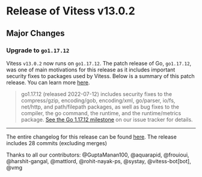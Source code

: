 # Release of Vitess v13.0.2
## Major Changes

### Upgrade to `go1.17.12`

Vitess `v13.0.2` now runs on `go1.17.12`.
The patch release of Go, `go1.17.12`, was one of main motivations for this release as it includes important security fixes to packages used by Vitess.
Below is a summary of this patch release. You can learn more [here](https://go.dev/doc/devel/release#go1.17).

> go1.17.12 (released 2022-07-12) includes security fixes to the compress/gzip, encoding/gob, encoding/xml, go/parser, io/fs, net/http, and path/filepath packages, as well as bug fixes to the compiler, the go command, the runtime, and the runtime/metrics package. [See the Go 1.17.12 milestone](https://github.com/golang/go/issues?q=milestone%3AGo1.17.12+label%3ACherryPickApproved) on our issue tracker for details.
------------
The entire changelog for this release can be found [here](https://github.com/vitessio/vitess/blob/main/changelog/13.0/13.0.2/13_0_2_changelog.md).
The release includes 28 commits (excluding merges)

Thanks to all our contributors: @GuptaManan100, @aquarapid, @frouioui, @harshit-gangal, @mattlord, @rohit-nayak-ps, @systay, @vitess-bot[bot], @vmg